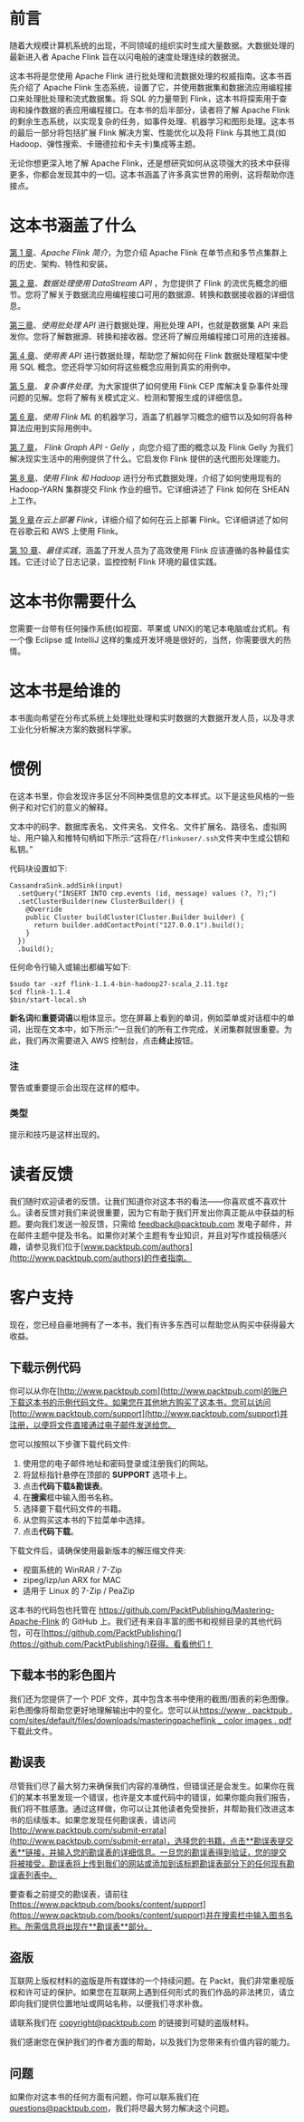 # 前言

随着大规模计算机系统的出现，不同领域的组织实时生成大量数据。大数据处理的最新进入者 Apache Flink 旨在以闪电般的速度处理连续的数据流。

这本书将是您使用 Apache Flink 进行批处理和流数据处理的权威指南。这本书首先介绍了 Apache Flink 生态系统，设置了它，并使用数据集和数据流应用编程接口来处理批处理和流式数据集。将 SQL 的力量带到 Flink，这本书将探索用于查询和操作数据的表应用编程接口。在本书的后半部分，读者将了解 Apache Flink 的剩余生态系统，以实现复杂的任务，如事件处理、机器学习和图形处理。这本书的最后一部分将包括扩展 Flink 解决方案、性能优化以及将 Flink 与其他工具(如 Hadoop、弹性搜索、卡珊德拉和卡夫卡)集成等主题。

无论你想更深入地了解 Apache Flink，还是想研究如何从这项强大的技术中获得更多，你都会发现其中的一切。这本书涵盖了许多真实世界的用例，这将帮助你连接点。

# 这本书涵盖了什么

[第 1 章](01.html "Chapter 1. Introduction to Apache Flink")、*Apache Flink 简介*，为您介绍 Apache Flink 在单节点和多节点集群上的历史、架构、特性和安装。

[第 2 章](02.html "Chapter 2.  Data Processing Using the DataStream API")、*数据处理使用 DataStream API* ，为您提供了 Flink 的流优先概念的细节。您将了解关于数据流应用编程接口可用的数据源、转换和数据接收器的详细信息。

[第三章](03.html "Chapter 3.  Data Processing Using the Batch Processing API")、*使用批处理 API* 进行数据处理，用批处理 API，也就是数据集 API 来启发你。您将了解数据源、转换和接收器。您还将了解应用编程接口可用的连接器。

[第 4 章](04.html "Chapter 4.  Data Processing Using the Table API")、*使用表 API* 进行数据处理，帮助您了解如何在 Flink 数据处理框架中使用 SQL 概念。您还将学习如何将这些概念应用到真实的用例中。

[第 5 章](05.html "Chapter 5. Complex Event Processing")、*复杂事件处理*，为大家提供了如何使用 Flink CEP 库解决复杂事件处理问题的见解。您将了解有关模式定义、检测和警报生成的详细信息。

[第 6 章](06.html "Chapter 6. Machine Learning Using FlinkML")、*使用 Flink ML* 的机器学习，涵盖了机器学习概念的细节以及如何将各种算法应用到实际用例中。

[第 7 章](07.html "Chapter 7.  Flink Graph API - Gelly")， *Flink Graph API - Gelly* ，向您介绍了图的概念以及 Flink Gelly 为我们解决现实生活中的用例提供了什么。它启发你 Flink 提供的迭代图形处理能力。

[第 8 章](08.html "Chapter 8. Distributed Data Processing with Flink and Hadoop")、*使用 Flink 和 Hadoop* 进行分布式数据处理，介绍了如何使用现有的 Hadoop-YARN 集群提交 Flink 作业的细节。它详细讲述了 Flink 如何在 SHEAN 上工作。

[第 9 章](09.html "Chapter 9. Deploying Flink on Cloud")*在云上部署 Flink*，详细介绍了如何在云上部署 Flink。它详细讲述了如何在谷歌云和 AWS 上使用 Flink。

[第 10 章](10.html "Chapter 10. Best Practices")、*最佳实践*，涵盖了开发人员为了高效使用 Flink 应该遵循的各种最佳实践。它还讨论了日志记录，监控控制 Flink 环境的最佳实践。

# 这本书你需要什么

您需要一台带有任何操作系统(如视窗、苹果或 UNIX)的笔记本电脑或台式机。有一个像 Eclipse 或 IntelliJ 这样的集成开发环境是很好的，当然，你需要很大的热情。

# 这本书是给谁的

本书面向希望在分布式系统上处理批处理和实时数据的大数据开发人员，以及寻求工业化分析解决方案的数据科学家。

# 惯例

在这本书里，你会发现许多区分不同种类信息的文本样式。以下是这些风格的一些例子和对它们的意义的解释。

文本中的码字、数据库表名、文件夹名、文件名、文件扩展名、路径名、虚拟网址、用户输入和推特句柄如下所示:“这将在`/flinkuser/.ssh`文件夹中生成公钥和私钥。”

代码块设置如下:

```
CassandraSink.addSink(input)
  .setQuery("INSERT INTO cep.events (id, message) values (?, ?);")
  .setClusterBuilder(new ClusterBuilder() {
    @Override
    public Cluster buildCluster(Cluster.Builder builder) {
      return builder.addContactPoint("127.0.0.1").build();
    }
  })
  .build();
```

任何命令行输入或输出都编写如下:

```
$sudo tar -xzf flink-1.1.4-bin-hadoop27-scala_2.11.tgz 
$cd flink-1.1.4 
$bin/start-local.sh

```

**新名词**和**重要词语**以粗体显示。您在屏幕上看到的单词，例如菜单或对话框中的单词，出现在文本中，如下所示:“一旦我们的所有工作完成，关闭集群就很重要。为此，我们再次需要进入 AWS 控制台，点击**终止**按钮。

### 注

警告或重要提示会出现在这样的框中。

### 类型

提示和技巧是这样出现的。

# 读者反馈

我们随时欢迎读者的反馈。让我们知道你对这本书的看法——你喜欢或不喜欢什么。读者反馈对我们来说很重要，因为它有助于我们开发出你真正能从中获益的标题。要向我们发送一般反馈，只需给 feedback@packtpub.com 发电子邮件，并在邮件主题中提及书名。如果你对某个主题有专业知识，并且对写作或投稿感兴趣，请参见我们位于[www.packtpub.com/authors](http://www.packtpub.com/authors)的作者指南。

# 客户支持

现在，您已经自豪地拥有了一本书，我们有许多东西可以帮助您从购买中获得最大收益。

## 下载示例代码

你可以从你在[http://www.packtpub.com](http://www.packtpub.com)的账户下载这本书的示例代码文件。如果您在其他地方购买了这本书，您可以访问[http://www.packtpub.com/support](http://www.packtpub.com/support)并注册，以便将文件直接通过电子邮件发送给您。

您可以按照以下步骤下载代码文件:

1.  使用您的电子邮件地址和密码登录或注册我们的网站。
2.  将鼠标指针悬停在顶部的 **SUPPORT** 选项卡上。
3.  点击**代码下载&勘误表**。
4.  在**搜索**框中输入图书名称。
5.  选择要下载代码文件的书籍。
6.  从您购买这本书的下拉菜单中选择。
7.  点击**代码下载**。

下载文件后，请确保使用最新版本的解压缩文件夹:

*   视窗系统的 WinRAR / 7-Zip
*   zipeg/izp/un ARX for MAC
*   适用于 Linux 的 7-Zip / PeaZip

这本书的代码包也托管在 https://github.com/PacktPublishing/Mastering-Apache-Flink 的 GitHub 上。我们还有来自丰富的图书和视频目录的其他代码包，可在[https://github.com/PacktPublishing/](https://github.com/PacktPublishing/)获得。看看他们！

## 下载本书的彩色图片

我们还为您提供了一个 PDF 文件，其中包含本书中使用的截图/图表的彩色图像。彩色图像将帮助您更好地理解输出中的变化。您可以从[https://www . packtpub . com/sites/default/files/downloads/masteringpacheflink _ color images . pdf](https://www.packtpub.com/sites/default/files/downloads/MasteringApacheFlink_ColorImages.pdf)下载此文件。

## 勘误表

尽管我们尽了最大努力来确保我们内容的准确性，但错误还是会发生。如果你在我们的某本书里发现一个错误，也许是文本或代码中的错误，如果你能向我们报告，我们将不胜感激。通过这样做，你可以让其他读者免受挫折，并帮助我们改进这本书的后续版本。如果您发现任何勘误表，请访问[http://www.packtpub.com/submit-errata](http://www.packtpub.com/submit-errata)，选择您的书籍，点击**勘误表提交表**链接，并输入您的勘误表的详细信息。一旦您的勘误表得到验证，您的提交将被接受，勘误表将上传到我们的网站或添加到该标题勘误表部分下的任何现有勘误表列表中。

要查看之前提交的勘误表，请前往[https://www.packtpub.com/books/content/support](https://www.packtpub.com/books/content/support)并在搜索栏中输入图书名称。所需信息将出现在**勘误表**部分。

## 盗版

互联网上版权材料的盗版是所有媒体的一个持续问题。在 Packt，我们非常重视版权和许可证的保护。如果您在互联网上遇到任何形式的我们作品的非法拷贝，请立即向我们提供位置地址或网站名称，以便我们寻求补救。

请联系我们在 copyright@packtpub.com 的链接到可疑的盗版材料。

我们感谢您在保护我们的作者方面的帮助，以及我们为您带来有价值内容的能力。

## 问题

如果你对这本书的任何方面有问题，你可以联系我们在 questions@packtpub.com，我们将尽最大努力解决这个问题。
